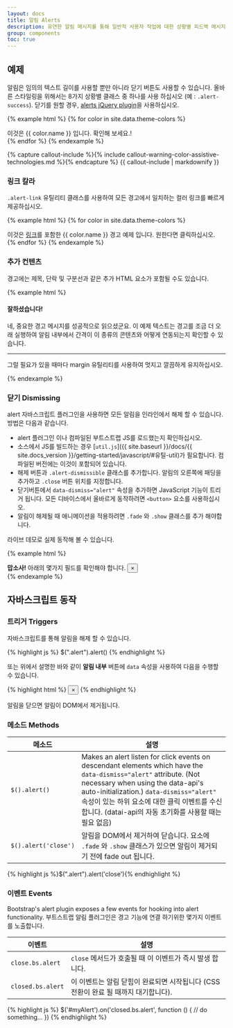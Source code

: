 ```yaml
---
layout: docs
title: 알림 Alerts
description: 유연한 알림 메시지를 통해 일반적 사용자 작업에 대한 상황별 피드백 메시지를 제공하십시오.
group: components
toc: true
---
```




## 예제

알림은 임의의 텍스트 길이를 사용할 뿐만 아니라 닫기 버튼도 사용할 수 있습니다. 올바른 스타일링을 위해서는 8가지 상황별 클래스 중 하나를 사용 하십시오 (예 : `.alert-success`). 닫기를 원할 경우, [alerts jQuery plugin](#dismissing)을 사용하십시오.


{% example html %}
{% for color in site.data.theme-colors %}
<div class="alert alert-{{ color.name }}" role="alert">
  이것은 {{ color.name }} 입니다. 확인해 보세요.!
</div>{% endfor %}
{% endexample %}

{% capture callout-include %}{% include callout-warning-color-assistive-technologies.md %}{% endcapture %}
{{ callout-include | markdownify }}

### 링크 칼라

`.alert-link` 유틸리티 클래스를 사용하여 모든 경고에서 일치하는 컬러 링크를 빠르게 제공하십시오.

{% example html %}
{% for color in site.data.theme-colors %}
<div class="alert alert-{{ color.name }}" role="alert">
  이것은 <a href="#" class="alert-link">링크</a>를 포함한 {{ color.name }} 경고 예제 입니다. 원한다면 클릭하십시오.
</div>{% endfor %}
{% endexample %}

### 추가 컨텐츠

경고에는 제목, 단락 및 구분선과 같은 추가 HTML 요소가 포함될 수도 있습니다.

{% example html %}
<div class="alert alert-success" role="alert">
  <h4 class="alert-heading">잘하셨습니다!</h4>
  <p>네, 중요한 경고 메시지를 성공적으로 읽으셨군요. 이 예제 텍스트는 경고를 조금 더 오래 실행하여 알림 내부에서 간격이 이 종류의 콘텐츠와 어떻게 연동되는지 확인할 수 있습니다.</p>
  <hr>
  <p class="mb-0">그럴 필요가 있을 때마다 margin 유틸리티를 사용하여 멋지고 깔끔하게 유지하십시오.</p>
</div>
{% endexample %}


### 닫기 Dismissing

alert 자바스크립트 플러그인을 사용하면 모든 알림을 인라인에서 해제 할 수 있습니다. 방법은 다음과 같습니다.

- alert 플러그인 이나 컴파일된 부트스트랩 JS를 로드했는지 확인하십시오.
- 소스에서 JS를 빌드하는 경우 [`util.js`]({{ site.baseurl }}/docs/{{ site.docs_version }}/getting-started/javascript/#유틸-util)가 필요합니다. 컴파일된 버전에는 이것이 포함되어 있습니다.
- 해제 버튼과 `.alert-dismissible` 클래스를 추가합니다. 알림의 오른쪽에 패딩을 추가하고 `.close` 버튼 위치를 지정합니다.
- 닫기버튼에서 `data-dismiss="alert"` 속성을 추가하면 JavaScript 기능이 트리거 됩니다. 모든 디바이스에서 올바르게 동작하려면 `<button>` 요소를 사용하십시오.
- 알림이 해제될 때 애니메이션을 적용하려면 `.fade` 와 `.show` 클래스를 추가 해야합니다.

라이브 데모로 실제 동작해 볼 수 있습니다.

{% example html %}
<div class="alert alert-warning alert-dismissible fade show" role="alert">
  <strong>맙소사!</strong> 아래의 몇가지 필드를 확인해야 합니다.
  <button type="button" class="close" data-dismiss="alert" aria-label="Close">
    <span aria-hidden="true">&times;</span>
  </button>
</div>
{% endexample %}

## 자바스크립트 동작

### 트리거 Triggers

자바스크립트를 통해 알림을 해제 할 수 있습니다.

{% highlight js %}
$(".alert").alert()
{% endhighlight %}

또는 위에서 설명한 바와 같이 **알림 내부** 버튼에 `data` 속성을 사용하여 다음을 수행할 수 있습니다.

{% highlight html %}
<button type="button" class="close" data-dismiss="alert" aria-label="Close">
  <span aria-hidden="true">&times;</span>
</button>
{% endhighlight %}

알림을 닫으면 알림이 DOM에서 제거됩니다.

### 메소드 Methods

| 메소드 | 설명 |
| --- | --- |
| `$().alert()` | Makes an alert listen for click events on descendant elements which have the `data-dismiss="alert"` attribute. (Not necessary when using the data-api's auto-initialization.) `data-dismiss="alert"` 속성이 있는 하위 요소에 대한 클릭 이벤트를 수신합니다. (datai-api의 자동 초기화를 사용할 때는 필요 없음) |
| `$().alert('close')` | 알림을 DOM에서 제거하여 닫습니다. 요소에 `.fade` 와 `.show` 클래스가 있으면 알림이 제거되기 전에 fade out 됩니다. |

{% highlight js %}$(".alert").alert('close'){% endhighlight %}

### 이벤트 Events

Bootstrap's alert plugin exposes a few events for hooking into alert functionality.
부트스트랩 알림 플러그인은 경고 기능에 연결 하기위한 몇가지 이벤트를 노출합니다.

| 이벤트 | 설명 |
| --- | --- |
| `close.bs.alert` |  <code>close</code> 메서드가 호출될 때 이 이벤트가 즉시 발생 합니다. |
| `closed.bs.alert` | 이 이벤트는 알림 닫힘이 완료되면 시작됩니다 (CSS 전환이 완료 될 때까지 대기합니다).|

{% highlight js %}
$('#myAlert').on('closed.bs.alert', function () {
  // do something…
})
{% endhighlight %}
